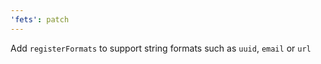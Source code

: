 ```yaml
---
'fets': patch
---
```


Add `registerFormats` to support string formats such as `uuid`, `email` or `url`
